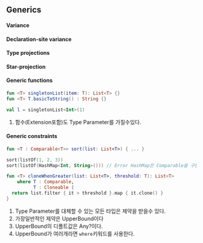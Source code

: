 ## Generics

#### Variance

#### Declaration-site variance

#### Type projections

#### Star-projection

#### Generic functions
```kotlin
fun <T> singletonList(item: T): List<T> {}
fun <T> T.basicToString() : String {}

val l = singletonList<Int>(1)
```
1. 함수(Extension포함)도 Type Parameter를 가질수있다.

#### Generic constraints
```kotlin
fun <T : Comparable<T>> sort(list: List<T>) { ... }

sort(listOf(1, 2, 3))
sort(listOf(HashMap<Int, String>())) // Error HashMap은 Comparable을 구현하지 않는다.

fun <T> cloneWhenGreater(list: List<T>, threshold: T): List<T>
    where T : Comparable,
          T : Cloneable {
  return list.filter { it > threshold }.map { it.clone() }
}
```
1. Type Parameter를 대체할 수 있는 모든 타입은 제약을 받을수 있다.
2. 가장일반적인 제약은 UpperBound이다
3. UpperBound의 디폴트값은 Any?이다.
4. UpperBound가 여러개라면 `where`키워드를 사용한다.
